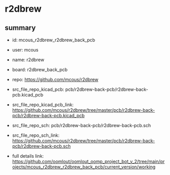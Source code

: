 # r2dbrew
 
## summary 
* id: mcous_r2dbrew_r2dbrew_back_pcb
* user: mcous
* name: r2dbrew
* board: r2dbrew_back_pcb
* repo: https://github.com/mcous/r2dbrew
* src_file_repo_kicad_pcb: pcb/r2dbrew-back-pcb/r2dbrew-back-pcb.kicad_pcb
* src_file_repo_kicad_pcb_link: https://github.com/mcous/r2dbrew/tree/master/pcb/r2dbrew-back-pcb/r2dbrew-back-pcb.kicad_pcb


* src_file_repo_sch: pcb/r2dbrew-back-pcb/r2dbrew-back-pcb.sch
* src_file_repo_sch_link: https://github.com/mcous/r2dbrew/tree/master/pcb/r2dbrew-back-pcb/r2dbrew-back-pcb.sch
* full details link: https://github.com/oomlout/oomlout_oomp_project_bot_v_2/tree/main/projects/mcous_r2dbrew_r2dbrew_back_pcb/current_version/working  







